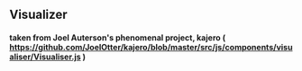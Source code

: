 ## Visualizer

#### taken from Joel Auterson's phenomenal project, kajero ( https://github.com/JoelOtter/kajero/blob/master/src/js/components/visualiser/Visualiser.js )
